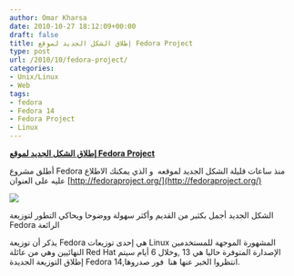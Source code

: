 ```yaml
---
author: Omar Kharsa
date: 2010-10-27 18:12:09+00:00
draft: false
title: إطلاق الشكل الجديد لموقع Fedora Project
type: post
url: /2010/10/fedora-project/
categories:
- Unix/Linux
- Web
tags:
- fedora
- Fedora 14
- Fedora Project
- Linux
---
```


**[إطلاق الشكل الجديد لموقع Fedora Project](https://www.it-scoop.com/2010/10/fedora-project/)**




أطلق مشروع Fedora منذ ساعات قليلة الشكل الجديد لموقعه  و الذي يمكنك الاطلاع عليه على العنوان [http://fedoraproject.org/](http://fedoraproject.org/)




[![](https://www.it-scoop.com/wp-content/uploads/2009/11/fedoraLogo-300x91.jpg)
](https://www.it-scoop.com/2010/10/fedora-project/)




الشكل الجديد أجمل بكثير من القديم وأكثر سهولة ووضوحا ويحاكي التطور لتوزيعة Fedora الرائعة

يذكر أن توزيعة Fedora هي إحدى توزيعات Linux المشهورة الموجهة للمستخدمين النهائيين وهي من عائلة Red Hat
الإصدارة المتوفرة حاليا هي 13 ,وخلال 6 أيام سيتم إطلاق التوزيعة الجديدة Fedora 14,انتظروا الخبر عنها هنا  فور صدروها.
